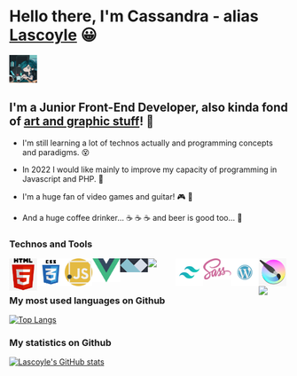# Hello there, I'm Cassandra - alias [Lascoyle][website] :grinning:

<img src="https://github.com/Lascoyle/Lascoyle/raw/main/img/cover.jpg" width="50" />

[logo]: https://github.com/Lascoyle/Lascoyle/raw/main/img/cover.jpg

## I'm a Junior Front-End Developer, also kinda fond of [art and graphic stuff][deviantart]! :art:

* I'm still learning a lot of technos actually and programming concepts and paradigms. :dizzy_face:
* In 2022 I would like mainly to improve my capacity of programming in Javascript and PHP. :muscle:
* I'm a huge fan of video games and guitar! :video_game: :guitar:

* And a huge coffee drinker... :coffee: :coffee: :coffee: and beer is good too... :beer:

### Technos and Tools

<img align="left" src="https://github.com/Lascoyle/Lascoyle/raw/main/img/kisspng-logo-html5-brand-clip-art-杉-山-良-雄-5b62be01b565d5.334247781533197825743.jpg" width="50" />
<img align="left" src="https://github.com/Lascoyle/Lascoyle/raw/main/img/css3-logo-png-transparent.png" width="50" />
<img align="left" src="https://github.com/Lascoyle/Lascoyle/raw/main/img/javascript.png" width="50" />
<img align="left" src="https://github.com/Lascoyle/Lascoyle/raw/main/img/vuejs.png" width="50" />
<img align="left" src="https://github.com/Lascoyle/Lascoyle/raw/main/img/alpinejs.png" width="50" />
<img align="left" src="https://github.com/Lascoyle/Lascoyle/raw/main/img/laravel-logo.png.jpg" width="50" />
<img align="left" src="https://github.com/Lascoyle/Lascoyle/raw/main/img/tailwind.png" width="50" />
<img align="left" src="https://github.com/Lascoyle/Lascoyle/raw/main/img/sass-logo.png" width="50" />
<img align="left" src="https://github.com/Lascoyle/Lascoyle/raw/main/img/wordpress_PNG74.png" width="50" />
<img align="left" src="https://github.com/Lascoyle/Lascoyle/raw/main/img/402-4027556_krita-logo-png-transparent-png.png" width="50" />
<img align="left" src="https://github.com/Lascoyle/Lascoyle/raw/main/img/
Figma-logo.png" width="50" />
  
<br />
<br />

### My most used languages on Github

[![Top Langs](https://github-readme-stats.vercel.app/api/top-langs/?username=Lascoyle&layout=compact&theme=gotham)](https://github.com/anuraghazra/github-readme-stats)

### My statistics on Github

[deviantart]: https://www.deviantart.com/lascoyle-the-second
[website]: https://lascoyle-dev.netlify.app/

[![Lascoyle's GitHub stats](https://github-readme-stats.vercel.app/api?username=Lascoyle&theme=gotham)](https://github.com/Lascoyle/github-readme-stats)

<!---
Lascoyle/Lascoyle is a ✨ special ✨ repository because its `README.md` (this file) appears on your GitHub profile.
You can click the Preview link to take a look at your changes.
--->
